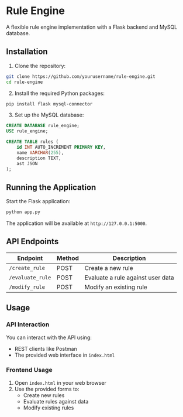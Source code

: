 # Rule Engine

A flexible rule engine implementation with a Flask backend and MySQL database.

## Installation

1. Clone the repository:
```bash
git clone https://github.com/yourusername/rule-engine.git
cd rule-engine
```

2. Install the required Python packages:
```bash
pip install flask mysql-connector
```

3. Set up the MySQL database:
```sql
CREATE DATABASE rule_engine;
USE rule_engine;

CREATE TABLE rules (
    id INT AUTO_INCREMENT PRIMARY KEY,
    name VARCHAR(255),
    description TEXT,
    ast JSON
);
```

## Running the Application

Start the Flask application:
```bash
python app.py
```

The application will be available at `http://127.0.0.1:5000`.

## API Endpoints

| Endpoint | Method | Description |
|----------|--------|-------------|
| `/create_rule` | POST | Create a new rule |
| `/evaluate_rule` | POST | Evaluate a rule against user data |
| `/modify_rule` | POST | Modify an existing rule |

## Usage

### API Interaction
You can interact with the API using:
- REST clients like Postman
- The provided web interface in `index.html`

### Frontend Usage
1. Open `index.html` in your web browser
2. Use the provided forms to:
   - Create new rules
   - Evaluate rules against data
   - Modify existing rules
